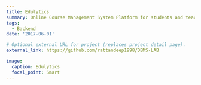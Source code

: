 ```yaml
---
title: Edulytics
summary: Online Course Management System Platform for students and teachers to facilitate e-learning in colleges. Automates the feedback rating and course selection process for students and uses ML to set personalized assessment for each student based on their performance.
tags:
  - Backend
date: '2017-06-01'

# Optional external URL for project (replaces project detail page).
external_link: https://github.com/rattandeep1998/DBMS-LAB

image:
  caption: Edulytics
  focal_point: Smart
---
```


